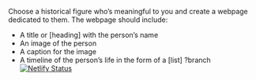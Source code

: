 Choose a historical figure who’s meaningful to you and create a webpage dedicated to them. The webpage should include:

- A title or [heading] with the person’s name
- An image of the person
- A caption for the image
- A timeline of the person’s life in the form of a [list]
?branch[![Netlify Status](https://api.netlify.com/api/v1/badges/62909881-b75e-4b3a-8fd2-fc7fd082db24/deploy-status)](https://app.netlify.com/sites/wangari-maathai/deploys)
